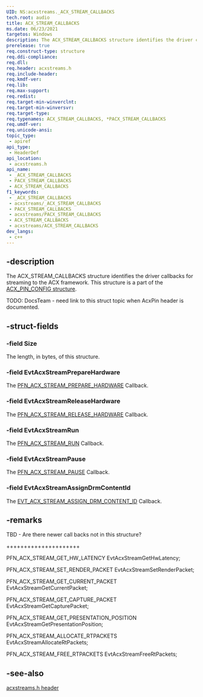 ```yaml
---
UID: NS:acxstreams._ACX_STREAM_CALLBACKS
tech.root: audio
title: ACX_STREAM_CALLBACKS
ms.date: 06/23/2021
targetos: Windows
description: The ACX_STREAM_CALLBACKS structure identifies the driver callbacks for streaming to the ACX framework. 
prerelease: true
req.construct-type: structure
req.ddi-compliance: 
req.dll: 
req.header: acxstreams.h
req.include-header: 
req.kmdf-ver: 
req.lib: 
req.max-support: 
req.redist: 
req.target-min-winverclnt: 
req.target-min-winversvr: 
req.target-type: 
req.typenames: ACX_STREAM_CALLBACKS, *PACX_STREAM_CALLBACKS
req.umdf-ver: 
req.unicode-ansi: 
topic_type:
 - apiref
api_type:
 - HeaderDef
api_location:
 - acxstreams.h
api_name:
 - _ACX_STREAM_CALLBACKS
 - PACX_STREAM_CALLBACKS
 - ACX_STREAM_CALLBACKS
f1_keywords:
 - _ACX_STREAM_CALLBACKS
 - acxstreams/_ACX_STREAM_CALLBACKS
 - PACX_STREAM_CALLBACKS
 - acxstreams/PACX_STREAM_CALLBACKS
 - ACX_STREAM_CALLBACKS
 - acxstreams/ACX_STREAM_CALLBACKS
dev_langs:
 - c++
---
```


## -description

The ACX_STREAM_CALLBACKS structure identifies the driver callbacks for streaming to the ACX framework. This structure is a part of the [ACX_PIN_CONFIG structure](). 

TODO: DocsTeam - need link to this struct topic when AcxPin header is documented.

## -struct-fields

### -field Size

The length, in bytes, of this structure.

### -field EvtAcxStreamPrepareHardware

The [PFN_ACX_STREAM_PREPARE_HARDWARE](nc-acxstreams-evt_acx_stream_prepare_hardware.md) Callback.

### -field EvtAcxStreamReleaseHardware

The [PFN_ACX_STREAM_RELEASE_HARDWARE](nc-acxstreams-evt_acx_stream_release_hardware.md) Callback.

### -field EvtAcxStreamRun

The [PFN_ACX_STREAM_RUN](nc-acxstreams-evt_acx_stream_run.md) Callback.


### -field EvtAcxStreamPause

The [PFN_ACX_STREAM_PAUSE](nc-acxstreams-evt_acx_stream_pause.md) Callback.


### -field EvtAcxStreamAssignDrmContentId

The [EVT_ACX_STREAM_ASSIGN_DRM_CONTENT_ID](nc-acxstreams-evt_acx_stream_assign_drm_content_id.md) Callback.


## -remarks

TBD - Are there newer call backs not in this structure?

+++++++++++++++++++++

PFN_ACX_STREAM_GET_HW_LATENCY  EvtAcxStreamGetHwLatency; 

PFN_ACX_STREAM_SET_RENDER_PACKET           EvtAcxStreamSetRenderPacket; 

PFN_ACX_STREAM_GET_CURRENT_PACKET          EvtAcxStreamGetCurrentPacket; 

PFN_ACX_STREAM_GET_CAPTURE_PACKET          EvtAcxStreamGetCapturePacket; 

PFN_ACX_STREAM_GET_PRESENTATION_POSITION   EvtAcxStreamGetPresentationPosition; 

PFN_ACX_STREAM_ALLOCATE_RTPACKETS          EvtAcxStreamAllocateRtPackets; 

PFN_ACX_STREAM_FREE_RTPACKETS  EvtAcxStreamFreeRtPackets; 


## -see-also

[acxstreams.h header](index.md)

